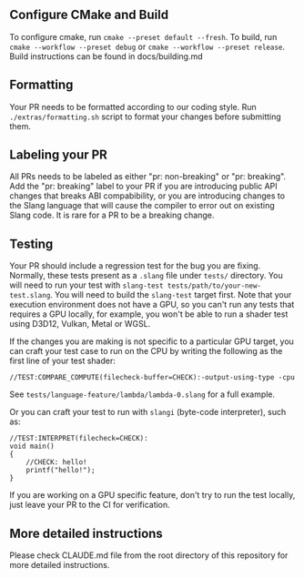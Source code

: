 ## Configure CMake and Build

To configure cmake, run `cmake --preset default --fresh`.
To build, run `cmake --workflow --preset debug` or `cmake --workflow --preset release`.
Build instructions can be found in docs/building.md

## Formatting

Your PR needs to be formatted according to our coding style.
Run `./extras/formatting.sh` script to format your changes before submitting them.

## Labeling your PR

All PRs needs to be labeled as either "pr: non-breaking" or "pr: breaking".
Add the "pr: breaking" label to  your PR if you are introducing public API changes that breaks ABI compabibility,
or you are introducing changes to the Slang language that will cause the compiler to error out on existing Slang code.
It is rare for a PR to be a breaking change.

## Testing

Your PR should include a regression test for the bug you are fixing.
Normally, these tests present as a `.slang` file under `tests/` directory.
You will need to run your test with `slang-test tests/path/to/your-new-test.slang`.
You will need to build the `slang-test` target first.
Note that your execution environment does not have a GPU, so you can't run any tests that requires a GPU locally, for example,
you won't be able to run a shader test using D3D12, Vulkan, Metal or WGSL.

If the changes you are making is not specific to a particular GPU target, you can craft your test case to run on the CPU
by writing the following as the first line of your test shader:

```
//TEST:COMPARE_COMPUTE(filecheck-buffer=CHECK):-output-using-type -cpu
```
See `tests/language-feature/lambda/lambda-0.slang` for a full example.

Or you can craft your test to run with `slangi`  (byte-code interpreter), such as:

```
//TEST:INTERPRET(filecheck=CHECK):
void main()
{
    //CHECK: hello!
    printf("hello!");
}
```

If you are working on a GPU specific feature, don't try to run the test locally, just leave your PR to the CI for verification.

## More detailed instructions
Please check CLAUDE.md file from the root directory of this repository for more detailed instructions.

